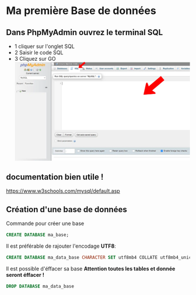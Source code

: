# Ma première Base de données

## Dans PhpMyAdmin ouvrez le terminal SQL
- 1 cliquer sur l'onglet SQL  
- 2 Saisir le code SQL 
- 3 Cliquez sur GO  
![terminal](/img/02/terminal.webp)

## documentation bien utile !
https://www.w3schools.com/mysql/default.asp

## Création d'une base de données
Commande pour créer une base
```sql
CREATE DATABASE ma_base;
```

Il est préférable de rajouter l'encodage **UTF8**:
```sql
CREATE DATABASE ma_data_base CHARACTER SET utf8mb4 COLLATE utf8mb4_unicode_ci;
```
Il est possible d'éffacer sa base
**Attention toutes les tables et donnée seront éffacer !**
```sql
DROP DATABASE ma_data_base
```
